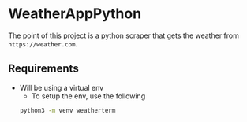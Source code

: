 # WeatherAppPython

The point of this project is a python scraper that gets the weather from `https://weather.com`.

## Requirements

- Will be using a virtual env
  - To setup the env, use the following 
  ```bash
  python3 -m venv weatherterm
  ```